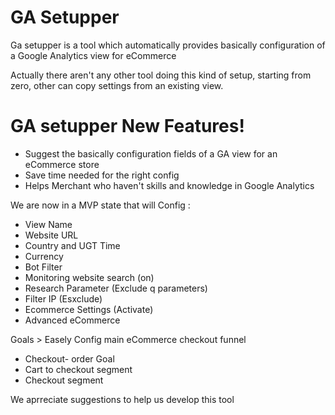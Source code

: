 # GA Setupper

Ga setupper is a tool which automatically provides basically configuration of a Google Analytics view for eCommerce<br>

Actually there aren't any other tool doing this kind of setup, starting from zero, other can copy settings from an existing view.

# GA setupper New Features!

* Suggest the basically configuration fields of a GA view for an eCommerce store
* Save time needed for the right config
* Helps Merchant who haven't skills and knowledge in Google Analytics

We are now in a MVP state that will Config :

* View Name
* Website URL
* Country and UGT Time
* Currency
* Bot Filter
* Monitoring website search (on)
* Research Parameter (Exclude q parameters)
* Filter IP (Esxclude)
* Ecommerce Settings (Activate)
* Advanced eCommerce

Goals > Easely Config main eCommerce checkout funnel

* Checkout- order Goal
* Cart to checkout segment
* Checkout segment

We aprreciate suggestions to help us develop this tool
